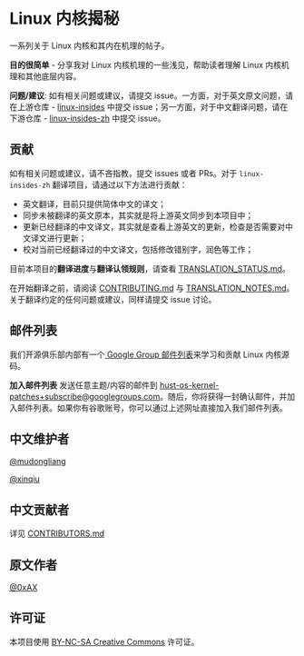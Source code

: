 # Linux 内核揭秘

一系列关于 Linux 内核和其内在机理的帖子。

**目的很简单** - 分享我对 Linux 内核机理的一些浅见，帮助读者理解 Linux 内核机理和其他底层内容。

**问题/建议**: 如有相关问题或建议，请提交 issue。一方面，对于英文原文问题，请在上游仓库 - [linux-insides](https://github.com/0xAX/linux-insides) 中提交 issue；另一方面，对于中文翻译问题，请在下游仓库 - [linux-insides-zh](https://github.com/hust-open-atom-club/linux-insides-zh) 中提交 issue。

## 贡献

如有相关问题或建议，请不吝指教，提交 issues 或者 PRs。对于 `linux-insides-zh` 翻译项目，请通过以下方法进行贡献：

- 英文翻译，目前只提供简体中文的译文；
- 同步未被翻译的英文原本，其实就是将上游英文同步到本项目中；
- 更新已经翻译的中文译文，其实就是查看上游英文的更新，检查是否需要对中文译文进行更新；
- 校对当前已经翻译过的中文译文，包括修改错别字，润色等工作；

目前本项目的**翻译进度**与**翻译认领规则**，请查看 [TRANSLATION_STATUS.md](TRANSLATION_STATUS.md)。

在开始翻译之前，请阅读 [CONTRIBUTING.md](CONTRIBUTING.md) 与 [TRANSLATION_NOTES.md](TRANSLATION_NOTES.md)。关于翻译约定的任何问题或建议，同样请提交 issue 讨论。

## 邮件列表

我们开源俱乐部内部有一个[ Google Group 邮件列表](https://groups.google.com/g/hust-os-kernel-patches)来学习和贡献 Linux 内核源码。

**加入邮件列表** 发送任意主题/内容的邮件到 hust-os-kernel-patches+subscribe@googlegroups.com。随后，你将获得一封确认邮件，并加入邮件列表。如果你有谷歌账号，你可以通过上述网址直接加入我们邮件列表。

## 中文维护者

[@mudongliang](https://github.com/mudongliang)

[@xinqiu](https://github.com/xinqiu)

## 中文贡献者

详见 [CONTRIBUTORS.md](CONTRIBUTORS.md)

## 原文作者

[@0xAX](https://twitter.com/0xAX)

## 许可证

本项目使用 [BY-NC-SA Creative Commons](https://creativecommons.org/licenses/by-nc-sa/4.0/) 许可证。
